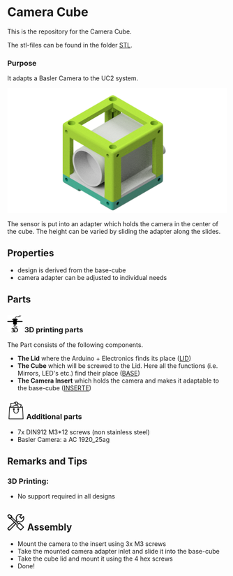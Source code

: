 # Camera Cube
This is the repository for the Camera Cube.

The stl-files can be found in the folder [STL](./STL).



### Purpose
It adapts a Basler Camera  to the UC2 system.

<p align="center">
<img src="./IMAGES/Assembly_Cube_BaslerCam_acA1920_25gm_v2.png" width="600">
</p>

The sensor is put into an adapter which holds the camera in the center of the cube. The height can be varied by sliding the adapter along the slides.

## Properties
* design is derived from the base-cube
* camera adapter can be adjusted to individual needs

## Parts

### <img src="./IMAGES/P.png" height="40"> 3D printing parts
The Part consists of the following components.

* **The Lid** where the Arduino + Electronics finds its place ([LID](./STL/10_Lid_1x1_v2.stl))
* **The Cube** which will be screwed to the Lid. Here all the functions (i.e. Mirrors, LED's etc.) find their place ([BASE](./STL/10_Cube_1x1_v2.stl))
* **The Camera Insert** which holds the camera and makes it adaptable to the base-cube ([INSERTE](./STL/20_Cube_insert_Basler_acA1920_25gm.stl))

### <img src="./IMAGES/B.png" height="40"> Additional parts
* 7x DIN912 M3*12 screws (non stainless steel)
* Basler Camera: a AC 1920_25ag


## Remarks and Tips
### 3D Printing:
* No support required in all designs

## <img src="./IMAGES/A.png" height="40"> Assembly
* Mount the camera to the insert using 3x M3 screws
* Take the mounted camera adapter inlet and slide it into the base-cube
* Take the cube lid and mount it using the 4 hex screws
* Done!
